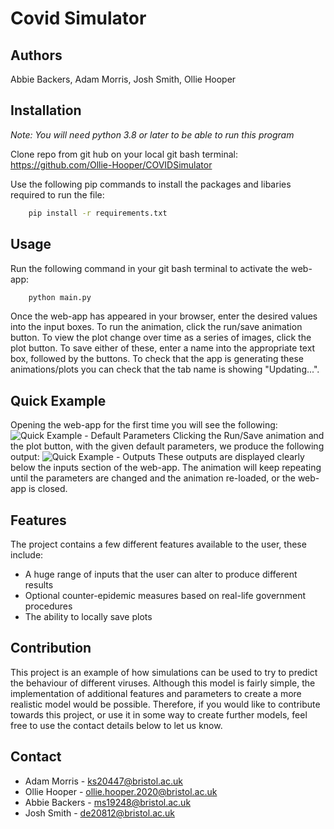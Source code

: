 # Covid Simulator

## Authors 
Abbie Backers, Adam Morris, Josh Smith, Ollie Hooper

## Installation

*Note: You will need python 3.8 or later to be able to run this program*	

Clone repo from git hub on your local git bash terminal: https://github.com/Ollie-Hooper/COVIDSimulator

Use the following pip commands to install the packages and libaries required to run the file: 

```bash
	pip install -r requirements.txt
```

## Usage

Run the following command in your git bash terminal to activate the web-app:

```bash
	python main.py
```

Once the web-app has appeared in your browser, enter the desired values into the input boxes.
To run the animation, click the run/save animation button.
To view the plot change over time as a series of images, click the plot button.
To save either of these, enter a name into the appropriate text box, followed by the buttons.
To check that the app is generating these animations/plots you can check that the tab name is showing "Updating...".

## Quick Example

Opening the web-app for the first time you will see the following:
![Quick Example -  Default Parameters](https://im6.ezgif.com/tmp/ezgif-6-bb60b8f9bfe7.png)
Clicking the Run/Save animation and the plot button, with the given default parameters, we produce the following output:
![Quick Example - Outputs](https://im6.ezgif.com/tmp/ezgif-6-1abd23de6081.png)
These outputs are displayed clearly below the inputs section of the web-app. The animation will keep repeating until the parameters are changed and the animation re-loaded, or the web-app is closed.

## Features
The project contains a few different features available to the user, these include: 

 - A huge range of inputs that the user can alter to produce different results
 - Optional counter-epidemic measures based on real-life government procedures
 - The ability to locally save plots 
 
## Contribution
This project is an example of how simulations can be used to try to predict the behaviour of different viruses.
Although this model is fairly simple, the implementation of additional features and parameters to create a more realistic model would be possible. 
Therefore, if you would like to contribute towards this project, or use it in some way to create further models, feel free to use the contact details below to let us know.  

## Contact

 - Adam Morris - ks20447@bristol.ac.uk
 - Ollie Hooper - ollie.hooper.2020@bristol.ac.uk
 - Abbie Backers - ms19248@bristol.ac.uk
 - Josh Smith - de20812@bristol.ac.uk

